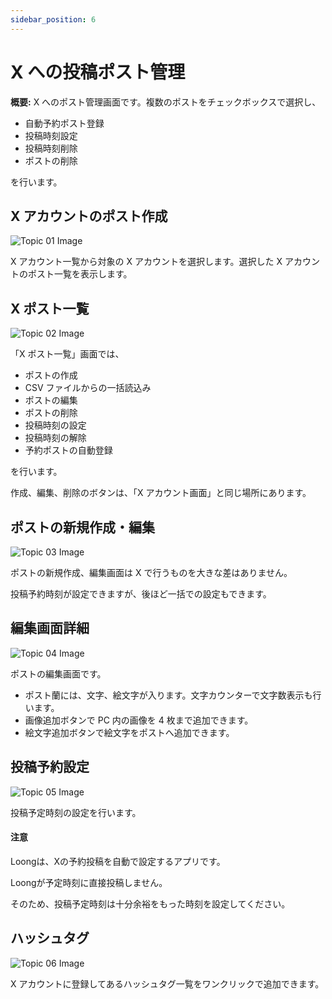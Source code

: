 ```yaml
---
sidebar_position: 6
---
```


# X への投稿ポスト管理

**概要:** X へのポスト管理画面です。複数のポストをチェックボックスで選択し、

- 自動予約ポスト登録
- 投稿時刻設定
- 投稿時刻削除
- ポストの削除

を行います。

## X アカウントのポスト作成

<div style={{ textAlign: 'center' }}>
  <img src={require('@site/docs/basics/img/ch04_01.jpg').default} alt="Topic 01 Image" className="center" />
</div>

X アカウント一覧から対象の X アカウントを選択します。選択した X アカウントのポスト一覧を表示します。

## X ポスト一覧

<div style={{ textAlign: 'center' }}>
  <img src={require('@site/docs/basics/img/ch04_02.jpg').default} alt="Topic 02 Image" className="center" />
</div>

「X ポスト一覧」画面では、

- ポストの作成
- CSV ファイルからの一括読込み
- ポストの編集
- ポストの削除
- 投稿時刻の設定
- 投稿時刻の解除
- 予約ポストの自動登録

を行います。

作成、編集、削除のボタンは、「X アカウント画面」と同じ場所にあります。

## ポストの新規作成・編集

<div style={{ textAlign: 'center' }}>
  <img src={require('@site/docs/basics/img/ch04_03.jpg').default} alt="Topic 03 Image" className="center" />
</div>

ポストの新規作成、編集画面は X で行うものを大きな差はありません。

投稿予約時刻が設定できますが、後ほど一括での設定もできます。

## 編集画面詳細

<div style={{ textAlign: 'center' }}>
  <img src={require('@site/docs/basics/img/ch04_04.jpg').default} alt="Topic 04 Image" className="center" />
</div>

ポストの編集画面です。

- ポスト蘭には、文字、絵文字が入ります。文字カウンターで文字数表示も行います。
- 画像追加ボタンで PC 内の画像を 4 枚まで追加できます。
- 絵文字追加ボタンで絵文字をポストへ追加できます。

## 投稿予約設定

<div style={{ textAlign: 'center' }}>
  <img src={require('@site/docs/basics/img/ch04_05.jpg').default} alt="Topic 05 Image" className="center" />
</div>

投稿予定時刻の設定を行います。

<div class="warning">
  <h4>注意</h4>
  <p>Loongは、Xの予約投稿を自動で設定するアプリです。</p>
  <p><span style={{color: 'red', font: 'bold'}}>Loongが予定時刻に直接投稿しません。</span></p>
  <p>そのため、投稿予定時刻は十分余裕をもった時刻を設定してください。</p>
</div>

## ハッシュタグ

<div style={{ textAlign: 'center' }}>
  <img src={require('@site/docs/basics/img/ch04_06.jpg').default} alt="Topic 06 Image" className="center" />
</div>

X アカウントに登録してあるハッシュタグ一覧をワンクリックで追加できます。
